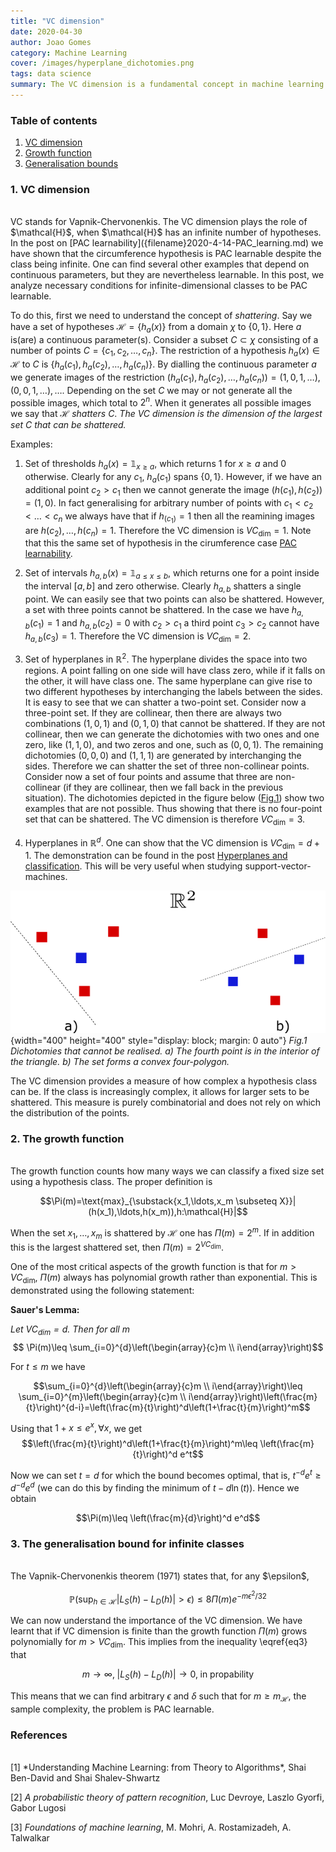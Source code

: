 ```yaml
---
title: "VC dimension"
date: 2020-04-30
author: Joao Gomes
category: Machine Learning
cover: /images/hyperplane_dichotomies.png
tags: data science
summary: The VC dimension is a fundamental concept in machine learning theory. It gives a measure of complexity based on combinatorial aspects. This concept is used to show how certain infinite hypothesis classes are PAC-learnable. Some of the main ideas are explained: growth function and shattering. I give examples and show how the VC dimension can bound the generalization error.
---
```

### **Table of contents**

1. [VC dimension](#VC)
2. [Growth function](#growth)
3. [Generalisation bounds](#genbounds)

<a name="VC"></a>
### **1. VC dimension**
<br/>
VC stands for Vapnik-Chervonenkis. The VC dimension plays the role of $\mathcal{H}$, when $\mathcal{H}$ has an infinite number of hypotheses. In the post on [PAC learnability]({filename}2020-4-14-PAC_learning.md) we have shown that the circumference hypothesis is PAC learnable despite the class being infinite. One can find several other examples that depend on continuous parameters, but they are nevertheless learnable. In this post, we analyze necessary conditions for infinite-dimensional classes to be PAC learnable.

To do this, first we need to understand the concept of *shattering*. Say we have  a set of hypotheses $\mathcal{H}=\{h_a(x)\}$ from a domain $\chi$ to $\{0,1\}$. Here $a$ is(are) a continuous parameter(s). Consider a subset $C\subset \chi$ consisting of a number of points $C=\{c_1,c_2,\ldots,c_n\}$. The restriction of a hypothesis $h_a(x)\in\mathcal{H}$ to $C$ is $\{h_a(c_1),h_a(c_2),\dots,h_a(c_n)\}$. By dialling the continuous parameter $a$ we generate images of the restriction $(h_a(c_1),h_a(c_2),\dots,h_a(c_n))=(1,0,1,\ldots),(0,0,1,\ldots),\ldots$. Depending on the set $C$ we may or not generate all the possible images, which total to $2^n$. When it generates all possible images we say that $\mathcal{H}$ *shatters* $C$. *The VC dimension is the dimension of the largest set $C$ that can be shattered.*

Examples:

1. Set of thresholds $h_a(x)=\mathbb{1}_{x\geq a}$, which returns $1$ for $x\geq a$ and $0$ otherwise. Clearly for any $c_1$, $h_a(c_1)$ spans $\{0,1\}$. However, if we have an additional point $c_2>c_1$ then we cannot generate the image $(h(c_1),h(c_2))=(1,0)$. In fact generalising for arbitrary number of points with $c_1<c_2<\ldots<c_n$ we always have that if $h_(c_1)=1$ then all the reamining images are $h(c_2),\ldots,h(c_n)=1$. Therefore the VC dimension is $VC_{\text{dim}}=1$. Note that this the same set of hypothesis in the cirumference case [PAC learnability]({filename}2020-4-14-PAC_learning.md).

2. Set of intervals $h_{a,b}(x)=\mathbb{1}_{a\leq x\leq b}$, which returns one for a point inside the interval $[a,b]$ and zero otherwise. Clearly $h_{a,b}$ shatters a single point. We can easily see that two points can also be shattered. However, a set with three points cannot be shattered. In the case we have $h_{a,b}(c_1)=1$ and $h_{a,b}(c_2)=0$ with $c_2>c_1$ a third point $c_3>c_2$ cannot have $h_{a,b}(c_3)=1$. Therefore the VC dimension is $VC_{\text{dim}}=2$.

3. Set of hyperplanes in $\mathbb{R}^2$. The hyperplane divides the space into two regions. A point falling on one side will have class zero, while if it falls on the other, it will have class one. The same hyperplane can give rise to two different hypotheses by interchanging the labels between the sides. It is easy to see that we can shatter a two-point set. Consider now a three-point set. If they are collinear, then there are always two combinations $(1,0,1)$ and $(0,1,0)$ that cannot be shattered. If they are not collinear, then we can generate the dichotomies with two ones and one zero, like $(1,1,0)$, and two zeros and one, such as $(0,0,1)$. The remaining dichotomies $(0,0,0)$ and $(1,1,1)$ are generated by interchanging the sides. Therefore we can shatter the set of three non-collinear points. Consider now a set of four points and assume that three are non-collinear (if they are collinear, then we fall back in the previous situation). The dichotomies depicted in the figure below ([Fig.1](#dichotomies)) show two examples that are not possible. Thus showing that there is no four-point set that can be shattered. The VC dimension is therefore $VC_{\text{dim}}=3$.

4. Hyperplanes in $\mathbb{R}^d$. One can show that the VC dimension is $VC_{\text{dim}}=d+1$. The demonstration can be found in the post [Hyperplanes and classification]({filename}hyperplanes.md). This will be very useful when studying support-vector-machines.

<a name="dichotomies"></a>
![dichotomies](/images/hyperplane_dichotomies.png ){width="400" height="400" style="display: block; margin: 0 auto"}
  *Fig.1 Dichotomies that cannot be realised. a) The fourth point is in the interior of the triangle. b) The set forms a convex four-polygon.*

The VC dimension provides a measure of how complex a hypothesis class can be. If the class is increasingly complex, it allows for larger sets to be shattered. This measure is purely combinatorial and does not rely on which the distribution of the points.

<a name="growth"></a>
### **2. The growth function**
<br/>
The growth function counts how many ways we can classify a fixed size set using a hypothesis class. The proper definition is

$$\Pi(m)=\text{max}_{\substack{x_1,\ldots,x_m \subseteq X}}|(h(x_1),\ldots,h(x_m)),h:\mathcal{H}|$$

When the set $x_1,\ldots,x_m$ is shattered by $\mathcal{H}$ one has $\Pi(m)=2^m$. If in addition this is the largest shattered set, then $\Pi(m)=2^{VC_{\text{dim}}}$.

One of the most critical aspects of the growth function is that for $m>VC_{\text{dim}}$, $\Pi(m)$ always has polynomial growth rather than exponential. This is demonstrated using the following statement:

**Sauer's Lemma:**

*Let $VC_{\text{dim}}=d$. Then for all $m$*
$$ \Pi(m)\leq \sum_{i=0}^{d}\left(\begin{array}{c}m \\ i\end{array}\right)$$

For $t\leq m$ we have

$$\sum_{i=0}^{d}\left(\begin{array}{c}m \\ i\end{array}\right)\leq \sum_{i=0}^{m}\left(\begin{array}{c}m \\ i\end{array}\right)\left(\frac{m}{t}\right)^{d-i}=\left(\frac{m}{t}\right)^d\left(1+\frac{t}{m}\right)^m$$

Using that $1+x\leq e^x, \forall x$, we get
$$\left(\frac{m}{t}\right)^d\left(1+\frac{t}{m}\right)^m\leq \left(\frac{m}{t}\right)^d e^t$$

Now we can set $t=d$ for which the bound becomes optimal, that is, $t^{-d} e^t\geq d^{-d}e^d$ (we can do this by finding the minimum of $t-d\ln(t)$). Hence we obtain

$$\Pi(m)\leq \left(\frac{m}{d}\right)^d e^d$$
<a name="genbounds"></a>
### **3. The generalisation bound for infinite classes**
<br/>
The Vapnik-Chervonenkis theorem (1971) states that, for any $\epsilon$,

$$\mathbb{P}(\text{sup}_{h\in \mathcal{H}}|L_S(h)-L_D(h)|>\epsilon)\leq 8\Pi(m)e^{-m\epsilon^2/32} \label{eq3}\tag{3}$$

We can now understand the importance of the VC dimension. We have learnt that if VC dimension is finite than the growth function $\Pi(m)$ grows polynomially for $m>VC_{\text{dim}}$. This implies from the inequality \eqref{eq3} that

$$m\rightarrow \infty,\;|L_S(h)-L_D(h)|\rightarrow 0,\;\text{in propability}$$

This means that we can find arbitrary $\epsilon$ and $\delta$ such that for $m\geq m_{\mathcal{H}}$, the sample complexity, the problem is PAC learnable.
### **References**
<br/>
[1] *Understanding Machine Learning: from Theory to Algorithms*, Shai Ben-David and Shai Shalev-Shwartz

[2] *A probabilistic theory of pattern recognition*, Luc Devroye, Laszlo Gyorfi, Gabor Lugosi

[3] *Foundations of machine learning*, M. Mohri, A. Rostamizadeh, A. Talwalkar
